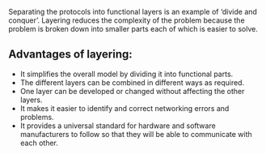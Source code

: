 Separating the protocols into functional layers is an example of ‘divide and conquer’. Layering reduces the complexity of the problem because the problem is broken down into smaller parts each of which is easier to solve.

## Advantages of layering:

- It simplifies the overall model by dividing it into functional parts.
- The different layers can be combined in different ways as required.
- One layer can be developed or changed without affecting the other layers.
- It makes it easier to identify and correct networking errors and problems.
- It provides a universal standard for hardware and software manufacturers to follow so that they will be able to communicate with each other.
